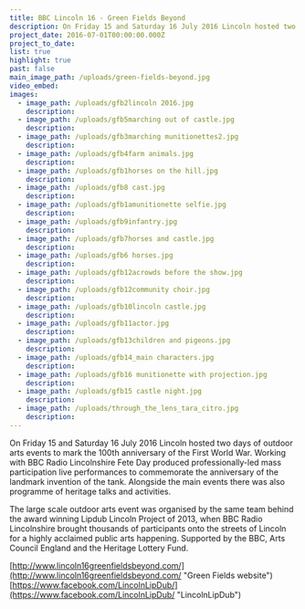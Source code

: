 ```yaml
---
title: BBC Lincoln 16 - Green Fields Beyond
description: On Friday 15 and Saturday 16 July 2016 Lincoln hosted two days of outdoor arts events to mark the 100th anniversary of the First World War.
project_date: 2016-07-01T00:00:00.000Z
project_to_date:
list: true
highlight: true
past: false
main_image_path: /uploads/green-fields-beyond.jpg
video_embed:
images:
  - image_path: /uploads/gfb2lincoln 2016.jpg
    description:
  - image_path: /uploads/gfb5marching out of castle.jpg
    description:
  - image_path: /uploads/gfb3marching munitionettes2.jpg
    description:
  - image_path: /uploads/gfb4farm animals.jpg
    description:
  - image_path: /uploads/gfb1horses on the hill.jpg
    description:
  - image_path: /uploads/gfb8 cast.jpg
    description:
  - image_path: /uploads/gfb1amunitionette selfie.jpg
    description:
  - image_path: /uploads/gfb9infantry.jpg
    description:
  - image_path: /uploads/gfb7horses and castle.jpg
    description:
  - image_path: /uploads/gfb6 horses.jpg
    description:
  - image_path: /uploads/gfb12acrowds before the show.jpg
    description:
  - image_path: /uploads/gfb12community choir.jpg
    description:
  - image_path: /uploads/gfb10lincoln castle.jpg
    description:
  - image_path: /uploads/gfb11actor.jpg
    description:
  - image_path: /uploads/gfb13children and pigeons.jpg
    description:
  - image_path: /uploads/gfb14_main characters.jpg
    description:
  - image_path: /uploads/gfb16 munitionette with projection.jpg
    description:
  - image_path: /uploads/gfb15 castle night.jpg
    description:
  - image_path: /uploads/through_the_lens_tara_citro.jpg
    description:
---
```



On Friday 15 and Saturday 16 July 2016 Lincoln hosted two days of outdoor arts events to mark the 100th anniversary of the First World War. Working with BBC Radio Lincolnshire Fete Day produced professionally-led mass participation live performances to commemorate the anniversary of the landmark invention of the tank. Alongside the main events there was also programme of heritage talks and activities.

The large scale outdoor arts event was organised by the same team behind the award winning Lipdub Lincoln Project of 2013, when BBC Radio Lincolnshire brought thousands of participants onto the streets of Lincoln for a highly acclaimed public arts happening. Supported by the BBC, Arts Council England and the Heritage Lottery Fund.

[http://www.lincoln16greenfieldsbeyond.com/](http://www.lincoln16greenfieldsbeyond.com/ "Green Fields website")
<br>[https://www.facebook.com/LincolnLipDub/](https://www.facebook.com/LincolnLipDub/ "LincolnLipDub")